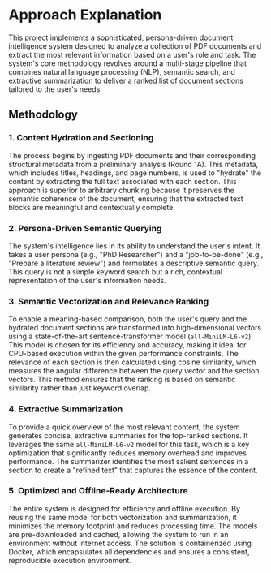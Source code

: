 
# Approach Explanation

This project implements a sophisticated, persona-driven document intelligence system designed to analyze a collection of PDF documents and extract the most relevant information based on a user's role and task. The system's core methodology revolves around a multi-stage pipeline that combines natural language processing (NLP), semantic search, and extractive summarization to deliver a ranked list of document sections tailored to the user's needs.

## Methodology

### 1. **Content Hydration and Sectioning**

The process begins by ingesting PDF documents and their corresponding structural metadata from a preliminary analysis (Round 1A). This metadata, which includes titles, headings, and page numbers, is used to "hydrate" the content by extracting the full text associated with each section. This approach is superior to arbitrary chunking because it preserves the semantic coherence of the document, ensuring that the extracted text blocks are meaningful and contextually complete.

### 2. **Persona-Driven Semantic Querying**

The system's intelligence lies in its ability to understand the user's intent. It takes a user persona (e.g., "PhD Researcher") and a "job-to-be-done" (e.g., "Prepare a literature review") and formulates a descriptive semantic query. This query is not a simple keyword search but a rich, contextual representation of the user's information needs.

### 3. **Semantic Vectorization and Relevance Ranking**

To enable a meaning-based comparison, both the user's query and the hydrated document sections are transformed into high-dimensional vectors using a state-of-the-art sentence-transformer model (`all-MiniLM-L6-v2`). This model is chosen for its efficiency and accuracy, making it ideal for CPU-based execution within the given performance constraints. The relevance of each section is then calculated using cosine similarity, which measures the angular difference between the query vector and the section vectors. This method ensures that the ranking is based on semantic similarity rather than just keyword overlap.

### 4. **Extractive Summarization**

To provide a quick overview of the most relevant content, the system generates concise, extractive summaries for the top-ranked sections. It leverages the same `all-MiniLM-L6-v2` model for this task, which is a key optimization that significantly reduces memory overhead and improves performance. The summarizer identifies the most salient sentences in a section to create a "refined text" that captures the essence of the content.

### 5. **Optimized and Offline-Ready Architecture**

The entire system is designed for efficiency and offline execution. By reusing the same model for both vectorization and summarization, it minimizes the memory footprint and reduces processing time. The models are pre-downloaded and cached, allowing the system to run in an environment without internet access. The solution is containerized using Docker, which encapsulates all dependencies and ensures a consistent, reproducible execution environment. 